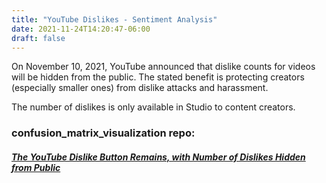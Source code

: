 ```yaml
---
title: "YouTube Dislikes - Sentiment Analysis"
date: 2021-11-24T14:20:47-06:00
draft: false
---
```


On November 10, 2021, YouTube announced that dislike counts for videos will be hidden from the public. The stated benefit is protecting creators (especially smaller ones) from dislike attacks and harassment.

The number of dislikes is only available in Studio to content creators.

### **confusion_matrix_visualization repo:**
##### [The YouTube Dislike Button Remains, with Number of Dislikes Hidden from Public](https://github.com/jkmackie/youtube_dislike_count_removal_sentiment)